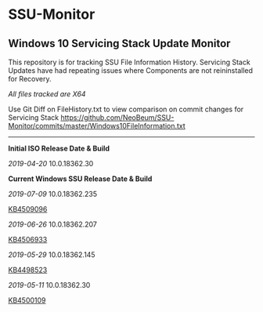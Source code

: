 # SSU-Monitor

## Windows 10 Servicing Stack Update Monitor


This repository is for tracking SSU File Information History.
Servicing Stack Updates have had repeating issues where Components are not reininstalled for Recovery.

*All files tracked are X64*

Use Git Diff on FileHistory.txt to view comparison on commit changes for Servicing Stack
https://github.com/NeoBeum/SSU-Monitor/commits/master/Windows10FileInformation.txt

----------

**Initial ISO Release Date & Build**

*2019-04-20*
10.0.18362.30


**Current Windows SSU Release Date & Build** 


*2019-07-09*
10.0.18362.235

[KB4509096](https://support.microsoft.com/en-us/help/4509096)


*2019-06-26*
10.0.18362.207

[KB4506933](https://support.microsoft.com/en-us/help/4506933)



*2019-05-29*
10.0.18362.145

[KB4498523](https://support.microsoft.com/en-us/help/4498523)



*2019-05-11*
10.0.18362.30

[KB4500109](https://support.microsoft.com/en-us/help/4500109)
